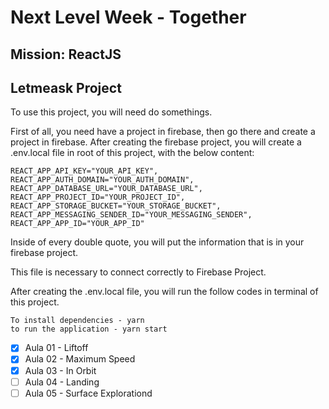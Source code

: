 # Next Level Week - Together
## Mission: ReactJS
## Letmeask Project
To use this project, you will need do somethings.

First of all, you need have a project in firebase, then go there and create a project in firebase.
After creating the firebase project, you will create a .env.local file in root of this project, with the below content:
```
REACT_APP_API_KEY="YOUR_API_KEY",
REACT_APP_AUTH_DOMAIN="YOUR_AUTH_DOMAIN",
REACT_APP_DATABASE_URL="YOUR_DATABASE_URL",
REACT_APP_PROJECT_ID="YOUR_PROJECT_ID",
REACT_APP_STORAGE_BUCKET="YOUR_STORAGE_BUCKET",
REACT_APP_MESSAGING_SENDER_ID="YOUR_MESSAGING_SENDER",
REACT_APP_APP_ID="YOUR_APP_ID"
```
Inside of every double quote, you will put the information that is in your firebase project. 

This file is necessary to connect correctly to Firebase Project.

After creating the .env.local file, you will run the follow codes in terminal of this project.

```
To install dependencies - yarn
to run the application - yarn start
```

- [x] Aula 01 - Liftoff
- [x] Aula 02 - Maximum Speed
- [x] Aula 03 - In Orbit
- [ ] Aula 04 - Landing
- [ ] Aula 05 - Surface Explorationd